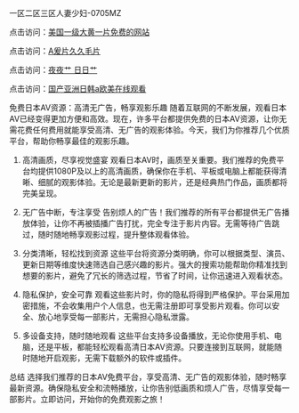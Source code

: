 
一区二区三区人妻少妇-0705MZ

点击访问：<a href="https://heiliao2dmwwy.pages.dev">美国一级大黄一片免费的网站</a>

点击访问：<a href="https://heiliaoll4qsx.pages.dev">A爰片久久毛片</a>

点击访问：<a href="https://heiliaowzu4ur.pages.dev">夜夜艹 日日艹</a>

点击访问：<a href="https://heiliaozj3tjd.pages.dev">国产亚洲日韩a欧美在线观看</a>




免费日本AV资源：高清无广告，畅享观影乐趣
随着互联网的不断发展，观看日本AV已经变得更加方便和高效。现在，许多平台都提供免费的日本AV资源，让你无需花费任何费用就能享受高清、无广告的观影体验。今天，我们为你推荐几个优质平台，帮助你畅享最佳的观影乐趣。

1. 高清画质，尽享视觉盛宴
观看日本AV时，画质至关重要。我们推荐的免费平台均提供1080P及以上的高清画质，确保你在手机、平板或电脑上都能获得清晰、细腻的观影体验。无论是最新更新的影片，还是经典热门作品，画质都将完美呈现。

2. 无广告中断，专注享受
告别烦人的广告！我们推荐的所有平台都提供无广告播放体验，让你不再被插播广告打扰，完全专注于影片内容。无需等待广告跳过，随时随地畅享观影过程，提升整体观看体验。

3. 分类清晰，轻松找到资源
这些平台将资源分类明确，你可以根据类型、演员、更新日期等维度快速筛选自己感兴趣的影片。强大的搜索功能帮助你精准找到想要的影片，避免了冗长的筛选过程，节省了时间，让你迅速进入观看状态。

4. 隐私保护，安全可靠
观看这些影片时，你的隐私将得到严格保护。平台采用加密措施，不会收集用户个人信息，也无需注册即可享受影片观看。你可以安全、放心地享受每一部影片，无需担心隐私泄露。

5. 多设备支持，随时随地观看
这些平台支持多设备播放，无论你使用手机、电脑，还是平板，都能轻松观看高清日本AV资源。只要连接到互联网，就能随时随地开启观影，无需下载额外的软件或插件。

总结
选择我们推荐的日本AV免费平台，享受高清、无广告的观影体验，随时畅享最新资源。确保隐私安全和流畅播放，让你告别低画质和烦人广告，尽情享受每一部影片。立即访问，开始你的免费观影之旅！

















<span style="display:none;">[Canonical link]( https://github.com/pop20250709/534517 ）</span>
